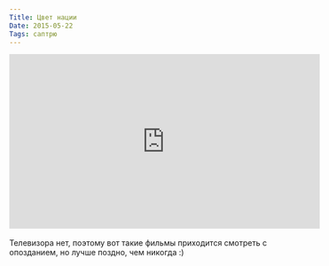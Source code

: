 ```yaml
---
Title: Цвет нации
Date: 2015-05-22
Tags: саптрю
---
```


<div class="text"><iframe width="560" height="315" src="https://www.youtube.com/embed/Qx0TbbRC5RE" frameborder="0" allowfullscreen="allowfullscreen"></iframe><br /><br />
Телевизора нет, поэтому вот такие фильмы приходится смотреть с опозданием, но лучше поздно, чем никогда :)</div>